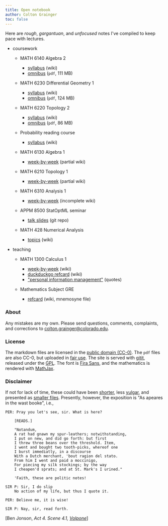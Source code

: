 ```yaml
---
title: Open notebook
author: Colton Grainger
toc: false
---
```


Here are *rough*, *gargantuan*, and *unfocused* notes I've compiled to keep pace with lectures.

- coursework

    - MATH 6140 Algebra 2 
        - [syllabus](alg2) (wiki)
        - [omnibus](2019-05-11-alg2-omnibus.pdf) (`pdf`, 111 MB) 
    - MATH 6230 Differential Geometry 1 
        - [syllabus](diffgeo1) (wiki)
        - [omnibus](2019-05-11-diffgeo1-omnibus.pdf) (`pdf`, 124 MB) 
    - MATH 6220 Topology 2 
        - [syllabus](top2) (wiki)
        - [omnibus](2019-05-11-top2-omnibus.pdf) (`pdf`, 86 MB) 
    - Probability reading course
        - [syllabus](prob1) (wiki)

    - MATH 6130 Algebra 1
        - [week-by-week](alg1) (partial wiki)
    - MATH 6210 Topology 1
        - [week-by-week](top1) (partial wiki)
    - MATH 6310 Analysis 1
        - [week-by-week](ana1) (incomplete wiki)
    - APPM 8500 StatOptML seminar
        - [talk slides](https://github.com/coltongrainger/fy19soml) (git repo)

    - MATH 428 Numerical Analysis
        - [topics](num) (wiki)

- teaching

    - MATH 1300 Calculus 1
        - [week-by-week](math1300) (wiki)
        - [duckduckgo refcard](duckduckgo) (wiki)
        - ["personal information management"](pim) (quotes)

    - Mathematics Subject GRE
        - [refcard](maths-GRE) (wiki, mnemosyne file)

### About

Any mistakes are my own. Please send questions, comments, complaints, and corrections to [colton.grainger@colorado.edu](mailto:colton.grainger@colorado.edu?subject=notes\%20on\%20quamash\%20wiki).

### License

The markdown files are licensed in the [public domain (CC-0)](http://creativecommons.org/about/cc0). The `pdf` files are also CC-0, but uploaded in [fair use](https://libguides.bc.edu/copyright/fairuse). The site is served with [gitit](https://github.com/jgm/gitit/), released under the [GPL](http://www.aaronsw.com/weblog/000360). The font is [Fira Sans](https://github.com/mozilla/Fira), and the mathematics is rendered with [MathJax](https://www.mathjax.org/).

### Disclaimer

If not for lack of time, these could have been [shorter](https://www.npr.org/sections/13.7/2014/02/03/270680304/this-could-have-been-shorter), less [vulgar](https://www.colorado.edu/sccr/honor-code), and presented as [smaller files](https://www.reddit.com/r/ipad/comments/1dw9fs/can_i_get_smaller_annotated_pdfs_out_of/). Presently, however, the exposition is "As apeares in the wast booke", i.e., 

```
PER: Pray you let's see, sir. What is here?

    [READS.]

    "Notandum,
    A rat had gnawn my spur-leathers; notwithstanding,
    I put on new, and did go forth: but first
    I threw three beans over the threshold. Item,
    I went and bought two tooth-picks, whereof one
    I burst immediatly, in a discourse
    With a Dutch merchant, 'bout ragion del stato.
    From him I went and paid a moccinigo,
    For piecing my silk stockings; by the way
    I cheapen'd sprats; and at St. Mark's I urined."

    'Faith, these are politic notes!

SIR P: Sir, I do slip
    No action of my life, but thus I quote it.

PER: Believe me, it is wise!

SIR P: Nay, sir, read forth.
```
[Ben Jonson, *Act 4. Scene 4.1, [Volpone](https://www.gutenberg.org/cache/epub/4039/pg4039.txt)*]
